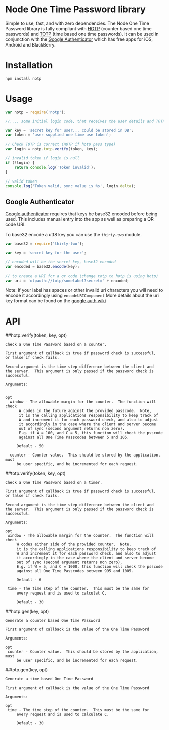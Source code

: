 # Node One Time Password library
 Simple to use, fast, and with zero dependencies.  The Node One Time Password library is fully compliant with [HOTP](http://tools.ietf.org/html/rfc4226) (counter based one time passwords) and [TOTP](http://tools.ietf.org/html/rfc6238) (time based one time passwords).  It can be used in conjunction with the [Google Authenticator](http://code.google.com/p/google-authenticator/) which has free apps for iOS, Android and BlackBerry.

# Installation

```
npm install notp
```

# Usage

```javascript
var notp = require('notp');

//.... some initial login code, that receives the user details and TOTP / HOTP token

var key = 'secret key for user... could be stored in DB';
var token = 'user supplied one time use token';

// Check TOTP is correct (HOTP if hotp pass type)
var login = notp.totp.verify(token, key);

// invalid token if login is null
if (!login) {
    return console.log('Token invalid');
}

// valid token
console.log('Token valid, sync value is %s', login.delta);
```

## Google Authenticator

[Google authenticator](https://code.google.com/p/google-authenticator/) requires that keys be base32 encoded before being used. This includes manual entry into the app as well as preparing a QR code URI.

To base32 encode a utf8 key you can use the `thirty-two` module.

```javascript
var base32 = require('thirty-two');

var key = 'secret key for the user';

// encoded will be the secret key, base32 encoded
var encoded = base32.encode(key);

// to create a URI for a qr code (change totp to hotp is using hotp)
var uri = 'otpauth://totp/somelabel?secret=' + encoded;
```

Note: If your label has spaces or other invalid uri characters you will need to encode it accordingly using `encodeURIComponent` More details about the uri key format can be found on the [google auth wiki](https://code.google.com/p/google-authenticator/wiki/KeyUriFormat)

# API
##hotp.verify(token, key, opt)

    Check a One Time Password based on a counter.

    First argument of callback is true if password check is successful,
    or false if check fails.

    Second argument is the time step difference between the client and
    the server.  This argument is only passed if the password check is
    successful.

    Arguments:


    opt
      window - The allowable margin for the counter.  The function will check
          W codes in the future against the provided passcode.  Note,
          it is the calling applications responsibility to keep track of
          W and increment it for each password check, and also to adjust
          it accordingly in the case where the client and server become
          out of sync (second argument returns non zero).
          E.g. if W = 100, and C = 5, this function will check the psscode
          against all One Time Passcodes between 5 and 105.

         Default - 50

      counter - Counter value.  This should be stored by the application, must
         be user specific, and be incremented for each request.


##totp.verify(token, key, opt)


    Check a One Time Password based on a timer.

    First argument of callback is true if password check is successful,
    or false if check fails.

    Second argument is the time step difference between the client and
    the server.  This argument is only passed if the password check is
    successful.

    Arguments:

    opt
     window - The allowable margin for the counter.  The function will check
         W codes either side of the provided counter.  Note,
         it is the calling applications responsibility to keep track of
         W and increment it for each password check, and also to adjust
         it accordingly in the case where the client and server become
         out of sync (second argument returns non zero).
         E.g. if W = 5, and C = 1000, this function will check the psscode
         against all One Time Passcodes between 995 and 1005.

         Default - 6

     time - The time step of the counter.  This must be the same for
         every request and is used to calculat C.

         Default - 30

##hotp.gen(key, opt)

    Generate a counter based One Time Password

    First argument of callback is the value of the One Time Password

    Arguments:

    opt
     counter - Counter value.  This should be stored by the application, must
         be user specific, and be incremented for each request.

##totp.gen(key, opt)

    Generate a time based One Time Password

    First argument of callback is the value of the One Time Password

    Arguments:

    opt
     time - The time step of the counter.  This must be the same for
         every request and is used to calculate C.

         Default - 30


